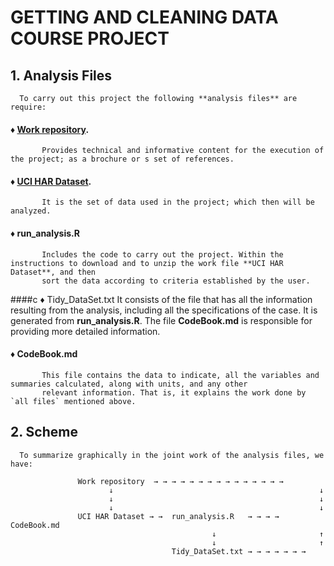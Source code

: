 # **GETTING AND CLEANING DATA COURSE PROJECT**

## 1. Analysis Files
      To carry out this project the following **analysis files** are require:

####    ♦ [Work repository](http://archive.ics.uci.edu/ml/datasets/Human+Activity+Recognition+Using+Smartphones).
           Provides technical and informative content for the execution of the project; as a brochure or s set of references.

####    ♦ [UCI HAR Dataset](https://d396qusza40orc.cloudfront.net/getdata%2Fprojectfiles%2FUCI%20HAR%20Dataset.zip).
           It is the set of data used in the project; which then will be analyzed.

####    ♦ run_analysis.R
           Includes the code to carry out the project. Within the instructions to download and to unzip the work file **UCI HAR Dataset**, and then 
           sort the data according to criteria established by the user.

####c   ♦ Tidy_DataSet.txt
           It consists of the file that has all the information resulting from the analysis, including all the specifications of the case. It is generated
           from **run_analysis.R**. The file **CodeBook.md** is responsible for providing more detailed information.

####    ♦ CodeBook.md
           This file contains the data to indicate, all the variables and summaries calculated, along with units, and any other
           relevant information. That is, it explains the work done by `all files` mentioned above.

## 2. Scheme
      To summarize graphically in the joint work of the analysis files, we have:

                   Work repository  → → → → → → → → → → → → → → →
                          ↓                                              ↓
                          ↓                                              ↓
                          ↓                                              ↓
                   UCI HAR Dataset → →  run_analysis.R   → → → →  CodeBook.md
                                                 ↓                       ↑
                                                 ↓                       ↑
                                        Tidy_DataSet.txt → → → → → → →

